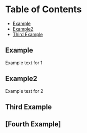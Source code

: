 # Table of Contents
 - [Example](#example)
 - [Example2](#example2)
 - [Third Example](#third-example)

## Example
Example text for 1
## Example2
Example test for 2
## Third Example
## [Fourth Example]